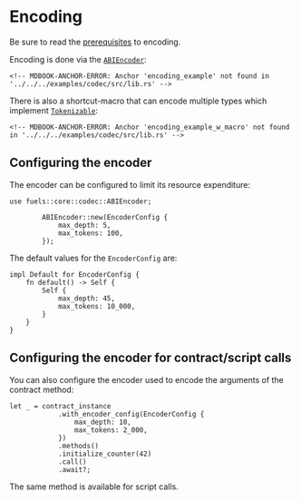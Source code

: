 # Encoding

Be sure to read the [prerequisites](./index.md#prerequisites-for-decodingencoding) to encoding.

Encoding is done via the [`ABIEncoder`](https://docs.rs/fuels/latest/fuels/core/codec/struct.ABIEncoder.html):

```rust,ignore
<!-- MDBOOK-ANCHOR-ERROR: Anchor 'encoding_example' not found in '../../../examples/codec/src/lib.rs' -->
```

There is also a shortcut-macro that can encode multiple types which implement [`Tokenizable`](https://docs.rs/fuels/latest/fuels/core/traits/trait.Tokenizable.html):

```rust,ignore
<!-- MDBOOK-ANCHOR-ERROR: Anchor 'encoding_example_w_macro' not found in '../../../examples/codec/src/lib.rs' -->
```

## Configuring the encoder

The encoder can be configured to limit its resource expenditure:

```rust,ignore
use fuels::core::codec::ABIEncoder;

        ABIEncoder::new(EncoderConfig {
            max_depth: 5,
            max_tokens: 100,
        });
```

The default values for the `EncoderConfig` are:

```rust,ignore
impl Default for EncoderConfig {
    fn default() -> Self {
        Self {
            max_depth: 45,
            max_tokens: 10_000,
        }
    }
}
```

## Configuring the encoder for contract/script calls

You can also configure the encoder used to encode the arguments of the contract method:

```rust,ignore
let _ = contract_instance
            .with_encoder_config(EncoderConfig {
                max_depth: 10,
                max_tokens: 2_000,
            })
            .methods()
            .initialize_counter(42)
            .call()
            .await?;
```

The same method is available for script calls.

